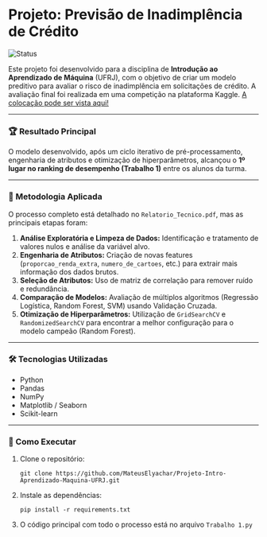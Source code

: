 # Projeto: Previsão de Inadimplência de Crédito

![Status](https://img.shields.io/badge/status-concluído-success)

Este projeto foi desenvolvido para a disciplina de **Introdução ao Aprendizado de Máquina** (UFRJ), com o objetivo de criar um modelo preditivo para avaliar o risco de inadimplência em solicitações de crédito. A avaliação final foi realizada em uma competição na plataforma Kaggle. [A colocação pode ser vista aqui!](https://www.kaggle.com/competitions/eel-891-2025-01-trabalho-1/leaderboard)

---

### 🏆 Resultado Principal

O modelo desenvolvido, após um ciclo iterativo de pré-processamento, engenharia de atributos e otimização de hiperparâmetros, alcançou o **1º lugar no ranking de desempenho (Trabalho 1)** entre os alunos da turma.

---

### 📖 Metodologia Aplicada

O processo completo está detalhado no `Relatorio_Tecnico.pdf`, mas as principais etapas foram:
1.  **Análise Exploratória e Limpeza de Dados:** Identificação e tratamento de valores nulos e análise da variável alvo.
2.  **Engenharia de Atributos:** Criação de novas features (`proporcao_renda_extra`, `numero_de_cartoes`, etc.) para extrair mais informação dos dados brutos.
3.  **Seleção de Atributos:** Uso de matriz de correlação para remover ruído e redundância.
4.  **Comparação de Modelos:** Avaliação de múltiplos algoritmos (Regressão Logística, Random Forest, SVM) usando Validação Cruzada.
5.  **Otimização de Hiperparâmetros:** Utilização de `GridSearchCV` e `RandomizedSearchCV` para encontrar a melhor configuração para o modelo campeão (Random Forest).

---

### 🛠️ Tecnologias Utilizadas
- Python
- Pandas
- NumPy
- Matplotlib / Seaborn
- Scikit-learn

---

### 🚀 Como Executar
1. Clone o repositório:
   ```
   git clone https://github.com/MateusElyachar/Projeto-Intro-Aprendizado-Maquina-UFRJ.git
   ```
2. Instale as dependências:
   ```
   pip install -r requirements.txt
   ```
3. O código principal com todo o processo está no arquivo `Trabalho 1.py` 
